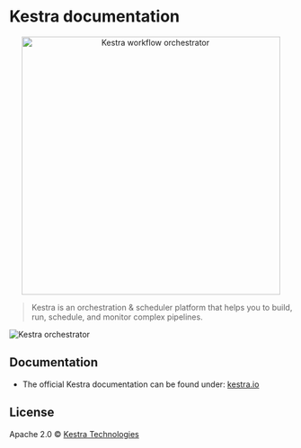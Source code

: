 # Kestra documentation

<p align="center">
  <img width="460" src="https://kestra.io/logo-white.svg"  alt="Kestra workflow orchestrator" />
</p>


> Kestra is an orchestration & scheduler platform that helps you to build, run, schedule, and monitor complex pipelines.

![Kestra orchestrator](https://kestra.io/ui.gif)


## Documentation
* The official Kestra documentation can be found under: [kestra.io](https://kestra.io)


## License
Apache 2.0 © [Kestra Technologies](https://kestra.io)